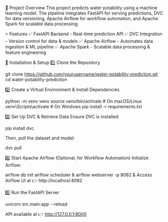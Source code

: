 📌 Project Overview
This project predicts water potability using a machine learning model. The pipeline integrates FastAPI for serving predictions, DVC for data versioning, Apache Airflow for workflow automation, and Apache Spark for scalable data processing.

⚡ Features
✅ FastAPI Backend - Real-time prediction API
✅ DVC Integration - Version control for data & models
✅ Apache Airflow - Automates data ingestion & ML pipeline
✅ Apache Spark - Scalable data processing & feature engineering

 🚀 Installation & Setup
1️⃣ Clone the Repository

git clone https://github.com/yourusername/water-potability-prediction.git
cd water-potability-prediction

2️⃣ Create a Virtual Environment & Install Dependencies

python -m venv venv
source venv/bin/activate  # On macOS/Linux
venv\Scripts\activate     # On Windows
pip install -r requirements.txt

3️⃣ Set Up DVC & Retrieve Data
Ensure DVC is installed:

pip install dvc


Then, pull the dataset and model:

dvc pull


4️⃣ Start Apache Airflow (Optional, for Workflow Automation)
Initialize Airflow:

airflow db init
airflow scheduler &
airflow webserver -p 8082 &
Access Airflow UI at 👉 http://localhost:8082

5️⃣ Run the FastAPI Server

uvicorn src.main:app --reload


API available at 👉 http://127.0.0.1:8000

